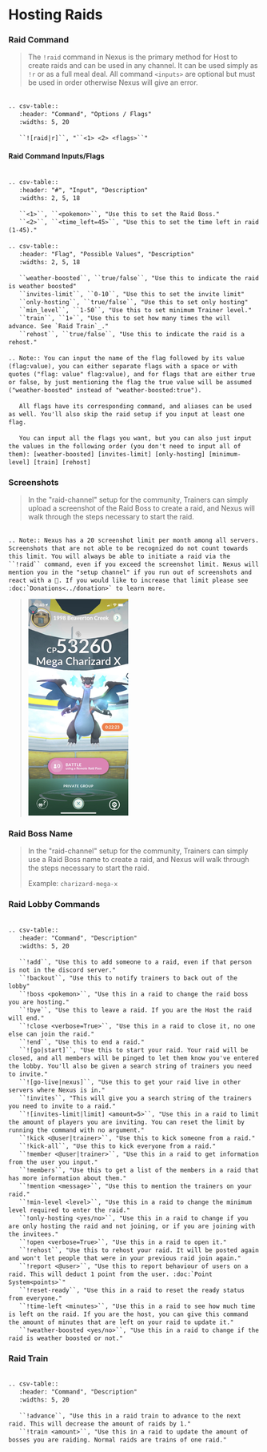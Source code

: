 # Hosting Raids

### Raid Command

> The `!raid` command in Nexus is the primary method for Host to create raids and can be used in any channel. It can be used simply as `!r` or as a full meal deal. All command `<inputs>` are optional but must be used in order otherwise Nexus will give an error. 

```eval_rst

.. csv-table::
   :header: "Command", "Options / Flags"
   :widths: 5, 20

   ``![raid|r]``, "``<1> <2> <flags>``"

```

#### Raid Command Inputs/Flags

```eval_rst

.. csv-table::
   :header: "#", "Input", "Description"
   :widths: 2, 5, 18

   ``<1>``, ``<pokemon>``, "Use this to set the Raid Boss."
   ``<2>``, ``<time_left=45>``, "Use this to set the time left in raid (1-45)."

.. csv-table::
   :header: "Flag", "Possible Values", "Description"
   :widths: 2, 5, 18

   ``weather-boosted``, ``true/false``, "Use this to indicate the raid is weather boosted"
   ``invites-limit``, ``0-10``, "Use this to set the invite limit"
   ``only-hosting``, ``true/false``, "Use this to set only hosting"
   ``min_level``, ``1-50``, "Use this to set minimum Trainer level."
   ``train``, ``1+``, "Use this to set how many times the will advance. See `Raid Train`_."
   ``rehost``, ``true/false``, "Use this to indicate the raid is a rehost."
   
.. Note:: You can input the name of the flag followed by its value (flag:value), you can either separate flags with a space or with quotes ("flag: value" flag:value), and for flags that are either true or false, by just mentioning the flag the true value will be assumed ("weather-boosted" instead of "weather-boosted:true").

   All flags have its corresponding command, and aliases can be used as well. You'll also skip the raid setup if you input at least one flag.

   You can input all the flags you want, but you can also just input the values in the following order (you don't need to input all of them): [weather-boosted] [invites-limit] [only-hosting] [minimum-level] [train] [rehost]

```

### Screenshots

> In the "raid-channel" setup for the community, Trainers can simply upload a screenshot of the Raid Boss to create a raid, and Nexus will walk through the steps necessary to start the raid.

```eval_rst

.. Note:: Nexus has a 20 screenshot limit per month among all servers. Screenshots that are not able to be recognized do not count towards this limit. You will always be able to initiate a raid via the ``!raid`` command, even if you exceed the screenshot limit. Nexus will mention you in the "setup channel" if you run out of screenshots and react with a 🛑. If you would like to increase that limit please see :doc:`Donations<../donation>` to learn more.

```

> <img src="../_static/img/charizard-mega-x.png">

### Raid Boss Name

> In the "raid-channel" setup for the community, Trainers can simply use a Raid Boss name to create a raid, and Nexus will walk through the steps necessary to start the raid.
>
> Example: `charizard-mega-x`

### Raid Lobby Commands

```eval_rst

.. csv-table::
   :header: "Command", "Description"
   :widths: 5, 20

   ``!add``, "Use this to add someone to a raid, even if that person is not in the discord server."
   ``!backout``, "Use this to notify trainers to back out of the lobby"
   ``!boss <pokemon>``, "Use this in a raid to change the raid boss you are hosting."
   ``!bye``, "Use this to leave a raid. If you are the Host the raid will end."
   ``!close <verbose=True>``, "Use this in a raid to close it, no one else can join the raid."
   ``!end``, "Use this to end a raid."
   ``![go|start]``, "Use this to start your raid. Your raid will be closed, and all members will be pinged to let them know you've entered the lobby. You'll also be given a search string of trainers you need to invite."
   ``![go-live|nexus]``, "Use this to get your raid live in other servers where Nexus is in."
   ``!invites``, "This will give you a search string of the trainers you need to invite to a raid."
   ``![invites-limit|limit] <amount=5>``, "Use this in a raid to limit the amount of players you are inviting. You can reset the limit by running the command with no argument."
   ``!kick <@user|trainer>``, "Use this to kick someone from a raid."
   ``!kick-all``, "Use this to kick everyone from a raid."
   ``!member <@user|trainer>``, "Use this in a raid to get information from the user you input."
   ``!members``, "Use this to get a list of the members in a raid that has more information about them."
   ``!mention <message>``, "Use this to mention the trainers on your raid."
   ``!min-level <level>``, "Use this in a raid to change the minimum level required to enter the raid."
   ``!only-hosting <yes/no>``, "Use this in a raid to change if you are only hosting the raid and not joining, or if you are joining with the invitees."
   ``!open <verbose=True>``, "Use this in a raid to open it."
   ``!rehost``, "Use this to rehost your raid. It will be posted again and won't let people that were in your previous raid join again."
   ``!report <@user>``, "Use this to report behaviour of users on a raid. This will deduct 1 point from the user. :doc:`Point System<points>`"
   ``!reset-ready``, "Use this in a raid to reset the ready status from everyone."
   ``!time-left <minutes>``, "Use this in a raid to see how much time is left on the raid. If you are the host, you can give this command the amount of minutes that are left on your raid to update it."
   ``!weather-boosted <yes/no>``, "Use this in a raid to change if the raid is weather boosted or not."

```

### Raid Train

```eval_rst

.. csv-table::
   :header: "Command", "Description"
   :widths: 5, 20

   ``!advance``, "Use this in a raid train to advance to the next raid. This will decrease the amount of raids by 1."
   ``!train <amount>``, "Use this in a raid to update the amount of bosses you are raiding. Normal raids are trains of one raid."

```